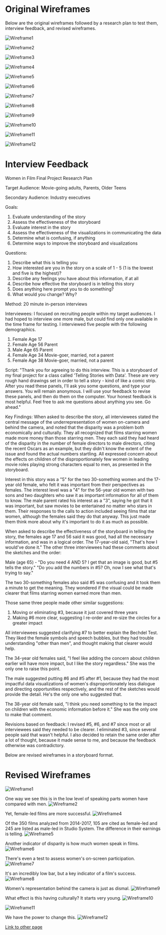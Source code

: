# Original Wireframes

Below are the original wireframes followed by a research plan to test them, interview feedback, and revised wireframes. 

![Wireframe1](Sketch1.JPG)

![Wireframe2](Sketch2.JPG)

![Wireframe3](Sketch3.JPG)

![Wireframe4](Sketch4.jpg)

![Wireframe5](Sketch5.JPG)

![Wireframe6](Sketch6.jpg)

![Wireframe7](Sketch7.jpg)

![Wireframe8](Sketch8.jpg)

![Wireframe9](Sketch9.JPG)

![Wireframe10](Sketch10.JPG)

![Wireframe11](Sketch11.JPG)

![Wireframe12](Sketch12.JPG)


# Interview Feedback 
Women in Film Final Project Research Plan 

Target Audience:
Movie-going adults, Parents, Older Teens

Secondary Audience:
Industry executives

Goals:
1) Evaluate understanding of the story
2) Assess the effectiveness of the storyboard
3) Evaluate interest in the story
4) Assess the effectiveness of the visualizations in communicating the data
5) Determine what is confusing, if anything
6) Determine ways to improve the storyboard and visualizations 

Questions: 
1) Describe what this is telling you
2) How interested are you in the story on a scale of 1 - 5 (1 is the lowest and five is the highest)? 
3) Describe any feelings you have about this information, if at all
4) Describe how effective the storyboard is in telling this story 
5) Does anything here prompt you to do something?				
6) What would you change? Why?

Method:
20 minute in-person interviews

Interviewees:
I focused on recruiting people within my target audiences. I had hoped to interview one more male, but could find only one available in the time frame for testing. I interviewed five people with the following demographics.

1) Female Age 17 
2) Female Age 56 Parent
3) Male   Age 65 Parent
4) Female Age 34 Movie-goer, married, not a parent
5) Female Age 38 Movie-goer, married, not a parent

Script: 
"Thank you for agreeing to do this interview. This is a storyboard of my final project for a class called 'Telling Stories with Data'. These are very rough hand drawings set in order to tell a story - kind of like a comic strip. After you read these panels, I'll ask you some questions, and type your answers. You will remain anonymous. I will use your feedback to revise these panels, and then do them on the computer. Your honest feedback is most helpful. Feel free to ask me questions about anything you see. Go ahead." 

Key Findings: 
When asked to describe the story, all interviewees stated the central message of the underrepresentation of women on-camera and behind the camera, and noted that the disparity was a problem both economically and culturally. They all recognized that films starring women made more money than those starring men. They each said they had heard of the disparity in the number of female directors to male directors, citing the recent Oscars as an example, but they didn't know the extent of the issue and found the actual numbers startling. All expressed concern about the effects on children of the disproportionately few women in leading movie roles playing strong characters equal to men, as presented in the storyboard. 

Interest in this story was a "5" for the two 30-something women and the 17-year old female, who felt it was important from their perspectives as females. The interest level was a "4" for the 56-year old women with two sons and two daughters who saw it as important information for all of them to know. The male parent rated his interest as a "3", saying he got that it was important, but saw movies to be entertained no matter who stars in them. Their responses to the calls to action included seeing films that star women, although the females said they do that anyway. This just made them think more about why it's important to do it as much as possible.

When asked to describe the effectiveness of the storyboard in telling the story, the females age 17 and 56 said it was good, had all the necessary information, and was in a logical order. The 17-year-old said, "That's how I would've done it." The other three interviewees had these comments about the sketches and the order: 

Male (age 65) - "Do you need 4 AND 5? I get that an image is good, but #5 tells the story." "Do you add the numbers in #5? Oh, now I see what that's trying to say." 

The two 30-something females also said #5 was confusing and it took them a minute to get the meaning. They wondered if the visual could be made clearer that films starring women earned more than men. 

Those same three people made other similar suggestions:
1) Moving or eliminating #3, because it just covered three years
2) Making #6 more clear, suggesting I re-order and re-size the circles for a greater impact

All interviewees suggested clarifying #7 to better explain the Bechdel Test. They liked the female symbols and speech bubbles, but they had trouble understanding "other than men", and thought making that clearer would help. 

The 34-year old females said, "I feel like adding the concern about children earlier will have more impact, but I like the story regardless." She was the only one to raise this point. 

The male suggested putting #6 and #5 after #1, because they had the most impactful data visualizations of women's disproportionately less dialogue and directing opportunities respectively, and the rest of the sketches would provide the detail. He's the only one who suggested that. 

The 38-year old female said, "I think you need something to tie the impact on children with the economic information before it." She was the only one to make that comment. 

Revisions based on feedback: 
I revised #5, #6, and #7 since most or all interviewees said they needed to be clearer. I eliminated #3, since several people said that wasn't helpful. I also decided to retain the same order after a lot of thought, because it made sense to me, and because the feedback otherwise was contradictory. 

Below are revised wireframes in a storyboard format. 

# Revised Wireframes
![Wireframe1](Sketch1.JPG)

One way we see this is in the low level of speaking parts women have compared with men.
![Wireframe2](Sketch2.JPG)

Yet, female-led films are more successful.
![Wireframe4](Sketch4.jpg)

Of the 350 films analyzed from 2014-2017, 105 are cited as female-led and 245 are listed as male-led in Studio System. The difference in their earnings is telling.
![Wireframe5](Sketch5.JPG)

Another indicator of disparity is how much women speak in films. 
![Wireframe6](Sketch6.jpg)

There's even a test to assess women's on-screen participation.
![Wireframe7](Sketch7.jpg)

It's an incredibly low bar, but a key indicator of a film's success. 
![Wireframe8](Sketch8.jpg)

Women's representation behind the camera is just as dismal.
![Wireframe9](Sketch9.JPG)

What effect is this having culturally? It starts very young.
![Wireframe10](Sketch10.JPG)

![Wireframe11](Sketch11.JPG)

We have the power to change this.
![Wireframe12](Sketch12.JPG)

[Link to other page](/FinalProjectPart1.md)

